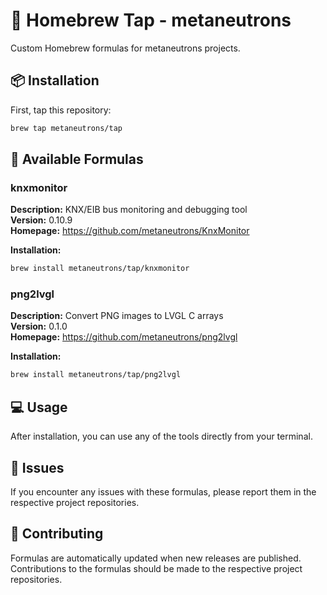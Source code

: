 # 🍺 Homebrew Tap - metaneutrons

Custom Homebrew formulas for metaneutrons projects.

## 📦 Installation

First, tap this repository:

```bash
brew tap metaneutrons/tap
```

## 🚀 Available Formulas


### knxmonitor

**Description:** KNX/EIB bus monitoring and debugging tool  
**Version:** 0.10.9  
**Homepage:** https://github.com/metaneutrons/KnxMonitor  

**Installation:**
```bash
brew install metaneutrons/tap/knxmonitor
```


### png2lvgl

**Description:** Convert PNG images to LVGL C arrays  
**Version:** 0.1.0  
**Homepage:** https://github.com/metaneutrons/png2lvgl  

**Installation:**
```bash
brew install metaneutrons/tap/png2lvgl
```


## 💻 Usage

After installation, you can use any of the tools directly from your terminal.

## 🐛 Issues

If you encounter any issues with these formulas, please report them in the respective project repositories.

## 🤝 Contributing

Formulas are automatically updated when new releases are published. Contributions to the formulas should be made to the respective project repositories.
